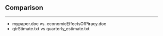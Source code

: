 ## Comparison

----

  - mypaper.doc vs. economicEffectsOfPiracy.doc
  - qtrStimate.txt vs quarterly_estimate.txt
